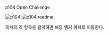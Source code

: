 p104 Open Challenge

![p104](https://github.com/wonjunx/webprogramming/assets/70313647/9c47347e-4cbb-4f6f-90ad-0cdebd1e7b2a)
![p104 readme](https://github.com/wonjunx/webprogramming/assets/70313647/612a5b87-a079-4d60-9037-e5fd440574f4)

목차의 각 항목을 클릭하면 해당 앵커 위치로 이동한다.
